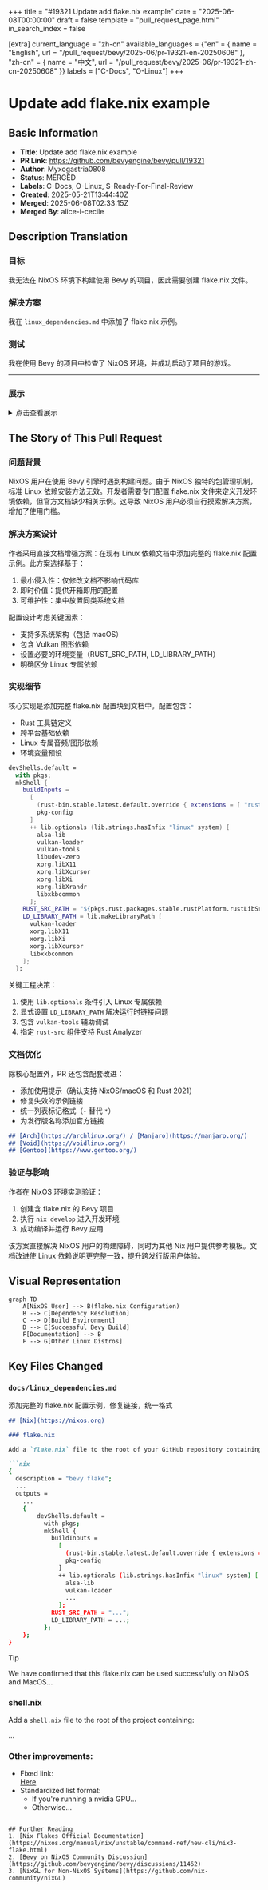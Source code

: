 +++
title = "#19321 Update add flake.nix example"
date = "2025-06-08T00:00:00"
draft = false
template = "pull_request_page.html"
in_search_index = false

[extra]
current_language = "zh-cn"
available_languages = {"en" = { name = "English", url = "/pull_request/bevy/2025-06/pr-19321-en-20250608" }, "zh-cn" = { name = "中文", url = "/pull_request/bevy/2025-06/pr-19321-zh-cn-20250608" }}
labels = ["C-Docs", "O-Linux"]
+++

# Update add flake.nix example

## Basic Information
- **Title**: Update add flake.nix example
- **PR Link**: https://github.com/bevyengine/bevy/pull/19321
- **Author**: Myxogastria0808
- **Status**: MERGED
- **Labels**: C-Docs, O-Linux, S-Ready-For-Final-Review
- **Created**: 2025-05-21T13:44:40Z
- **Merged**: 2025-06-08T02:33:15Z
- **Merged By**: alice-i-cecile

## Description Translation
### 目标

我无法在 NixOS 环境下构建使用 Bevy 的项目，因此需要创建 flake.nix 文件。

### 解决方案

我在 `linux_dependencies.md` 中添加了 flake.nix 示例。

### 测试

我在使用 Bevy 的项目中检查了 NixOS 环境，并成功启动了项目的游戏。

---

### 展示

<details>
  <summary>点击查看展示</summary>

1. 创建使用 Bevy 的 GitHub 项目。
2. 添加 flake.nix 文件。
3. 提交该文件到 GitHub 仓库。
4. 运行 `nix develop`

</details>

## The Story of This Pull Request

### 问题背景
NixOS 用户在使用 Bevy 引擎时遇到构建问题。由于 NixOS 独特的包管理机制，标准 Linux 依赖安装方法无效。开发者需要专门配置 flake.nix 文件来定义开发环境依赖，但官方文档缺少相关示例。这导致 NixOS 用户必须自行摸索解决方案，增加了使用门槛。

### 解决方案设计
作者采用直接文档增强方案：在现有 Linux 依赖文档中添加完整的 flake.nix 配置示例。此方案选择基于：
1. 最小侵入性：仅修改文档不影响代码库
2. 即时价值：提供开箱即用的配置
3. 可维护性：集中放置同类系统文档

配置设计考虑关键因素：
- 支持多系统架构（包括 macOS）
- 包含 Vulkan 图形依赖
- 设置必要的环境变量（RUST_SRC_PATH, LD_LIBRARY_PATH）
- 明确区分 Linux 专属依赖

### 实现细节
核心实现是添加完整 flake.nix 配置块到文档中。配置包含：
- Rust 工具链定义
- 跨平台基础依赖
- Linux 专属音频/图形依赖
- 环境变量预设

```nix
devShells.default =
  with pkgs;
  mkShell {
    buildInputs =
      [
        (rust-bin.stable.latest.default.override { extensions = [ "rust-src" ]; })
        pkg-config
      ]
      ++ lib.optionals (lib.strings.hasInfix "linux" system) [
        alsa-lib
        vulkan-loader
        vulkan-tools
        libudev-zero
        xorg.libX11
        xorg.libXcursor
        xorg.libXi
        xorg.libXrandr
        libxkbcommon
      ];
    RUST_SRC_PATH = "${pkgs.rust.packages.stable.rustPlatform.rustLibSrc}";
    LD_LIBRARY_PATH = lib.makeLibraryPath [
      vulkan-loader
      xorg.libX11
      xorg.libXi
      xorg.libXcursor
      libxkbcommon
    ];
  };
```

关键工程决策：
1. 使用 `lib.optionals` 条件引入 Linux 专属依赖
2. 显式设置 `LD_LIBRARY_PATH` 解决运行时链接问题
3. 包含 `vulkan-tools` 辅助调试
4. 指定 `rust-src` 组件支持 Rust Analyzer

### 文档优化
除核心配置外，PR 还包含配套改进：
- 添加使用提示（确认支持 NixOS/macOS 和 Rust 2021）
- 修复失效的示例链接
- 统一列表标记格式（`-` 替代 `*`）
- 为发行版名称添加官方链接

```markdown
## [Arch](https://archlinux.org/) / [Manjaro](https://manjaro.org/)
## [Void](https://voidlinux.org/)
## [Gentoo](https://www.gentoo.org/)
```

### 验证与影响
作者在 NixOS 环境实测验证：
1. 创建含 flake.nix 的 Bevy 项目
2. 执行 `nix develop` 进入开发环境
3. 成功编译并运行 Bevy 应用

该方案直接解决 NixOS 用户的构建障碍，同时为其他 Nix 用户提供参考模板。文档改进使 Linux 依赖说明更完整一致，提升跨发行版用户体验。

## Visual Representation

```mermaid
graph TD
    A[NixOS User] --> B(flake.nix Configuration)
    B --> C[Dependency Resolution]
    C --> D[Build Environment]
    D --> E[Successful Bevy Build]
    F[Documentation] --> B
    F --> G[Other Linux Distros]
```

## Key Files Changed

### `docs/linux_dependencies.md`
添加完整的 flake.nix 配置示例，修复链接，统一格式

```markdown
## [Nix](https://nixos.org)

### flake.nix

Add a `flake.nix` file to the root of your GitHub repository containing:

```nix
{
  description = "bevy flake";
  ...
  outputs =
    ...
    {
        devShells.default =
          with pkgs;
          mkShell {
            buildInputs =
              [
                (rust-bin.stable.latest.default.override { extensions = [ "rust-src" ]; })
                pkg-config
              ]
              ++ lib.optionals (lib.strings.hasInfix "linux" system) [
                alsa-lib
                vulkan-loader
                ...
              ];
            RUST_SRC_PATH = "...";
            LD_LIBRARY_PATH = ...;
          };
    };
}
```

> [!TIP]
> We have confirmed that this flake.nix can be used successfully on NixOS and MacOS...

### shell.nix

Add a `shell.nix` file to the root of the project containing:

...

### Other improvements:

- Fixed link:  
  [Here](https://github.com/NixOS/nixpkgs/blob/master/pkgs/by-name/ju/jumpy/package.nix)
- Standardized list format:
  - If you're running a nvidia GPU...
  - Otherwise...
```

## Further Reading
1. [Nix Flakes Official Documentation](https://nixos.org/manual/nix/unstable/command-ref/new-cli/nix3-flake.html)
2. [Bevy on NixOS Community Discussion](https://github.com/bevyengine/bevy/discussions/11462)
3. [NixGL for Non-NixOS Systems](https://github.com/nix-community/nixGL)